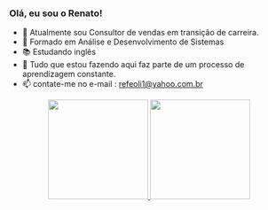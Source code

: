 ### Olá, eu sou o Renato!

- 🔭 Atualmente sou Consultor de vendas em transição de carreira.
- 🌱 Formado em Análise e Desenvolvimento de Sistemas
- 📚 Estudando inglês 
- 💬 Tudo que estou fazendo aqui faz parte de um processo de aprendizagem constante.
- 📫 contate-me no e-mail : refeoli1@yahoo.com.br

<div align="center">
  <a href="https://github.com/refeoli">
  <img height="180em" src="https://github-readme-stats.vercel.app/api?username=refeoli&show_icons=true&theme=dark&include_all_commits=true&count_private=true"/>
  <img height="180em" src="https://github-readme-stats.vercel.app/api/top-langs/?username=refeoli&layout=compact&langs_count=7&theme=dark"/>
<div style="display: inline_block"><br>
</div>
